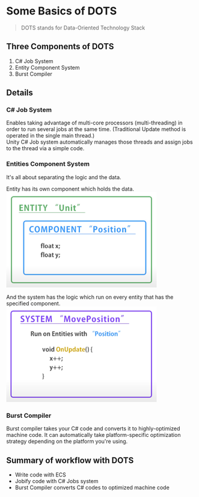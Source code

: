 # Some Basics of DOTS
> DOTS stands for Data-Oriented Technology Stack

## Three Components of DOTS
1. C# Job System
2. Entity Component System
3. Burst Compiler

## Details

### C# Job System
Enables taking advantage of multi-core processors (multi-threading) in order to run several jobs at the same time. (Traditional Update method is operated in the single main thread.) <br>
Unity C# Job system automatically manages those threads and assign jobs to the thread via a simple code.

### Entities Component System
It's all about separating the logic and the data.

Entity has its own component which holds the data.<br>
<img src="../Images/DOTS_entity.png" width=400>

And the system has the logic which run on every entity that has the specified component.<br>
<img src="../Images/DOTS_system.png" width=400>

### Burst Compiler
Burst compiler takes your C# code and converts it to highly-optimized machine code. It can automatically take platform-specific optimization strategy depending on the platform you're using.

## Summary of workflow with DOTS
- Write code with ECS
- Jobify code with C# Jobs system
- Burst Compiler converts C# codes to optimized machine code